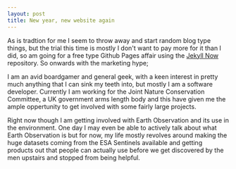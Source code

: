 ```yaml
---
layout: post
title: New year, new website again
---
```


As is tradtion for me I seem to throw away and start random blog type things, but the trial this time is mostly I don't want to pay more for it than I did, so am going for a free type Github Pages affair using the [Jekyll Now](https://github.com/barryclark/jekyll-now) repository. So onwards with the marketing hype;

I am an avid boardgamer and general geek, with a keen interest in pretty much anything that I can sink my teeth into, but mostly I am a software developer. Currently I am working for the Joint Nature Conservation Committee, a UK government arms length body and this have given me the ample oppertunity to get involved with some fairly large projects. 

Right now though I am getting involved with Earth Observation and its use in the environment. One day I may even be able to actively talk about what Earth Observation is but for now, my life mostly revolves around making the huge datasets coming from the ESA Sentinels available and getting products out that people can actually use before we get discovered by the men upstairs and stopped from being helpful.
